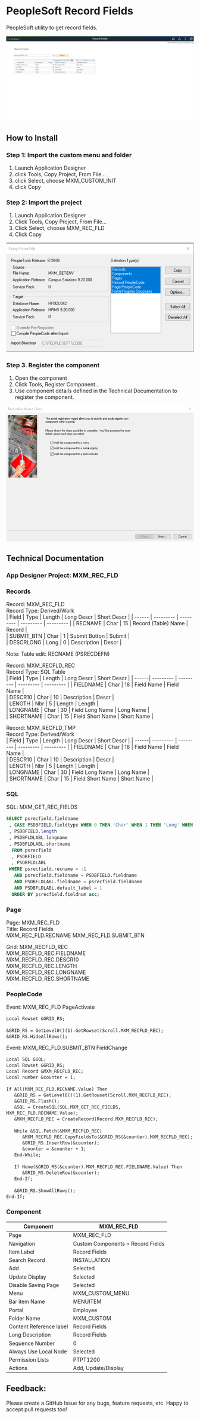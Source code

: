 # PeopleSoft Record Fields
PeopleSoft utility to get record fields.

![Screenshot](img/screenshot.png)

## How to Install
### Step 1: Import the custom menu and folder
1. Launch Application Designer 
2. click Tools, Copy Project, From File...   
3. click Select, choose MXM_CUSTOM_INIT
4. click Copy

### Step 2: Import the project
1. Launch Application Designer
2. Click Tools, Copy Project, From File...   
3. Click Select, choose MXM_REC_FLD
4. Click Copy

![Copy Project](img/copy.png)

### Step 3. Register the component
1. Open the component
2. Click Tools, Register Component...
3. Use component details defined in the Technical Documentation to register the component.

![Register](img/register.png)


## Technical Documentation
### App Designer Project: MXM_REC_FLD
### Records	
Record: MXM_REC_FLD  
Record Type: Derived/Work  
| Field | Type | Length | Long Descr | Short Descr |
| ------ | --------- | --------- | --------- | --------- |
| RECNAME | Char | 15 | Record (Table) Name | Record |         
| SUBMIT_BTN | Char | 1 | Submit Button | Submit |         
| DESCRLONG | Long | 0 | Description | Descr |

Note: Table edit: RECNAME (PSRECDEFN)

Record: MXM_RECFLD_REC   
Record Type: SQL Table   
| Field | Type | Length | Long Descr | Short Descr |
| ------| --------- | --------- | --------- | --------- |
| FIELDNAME | Char | 18 | Field Name | Field Name |     
| DESCR10 | Char | 10 | Description | Descr |          
| LENGTH | Nbr | 5 | Length | Length |         
| LONGNAME | Char | 30 | Field Long Name | Long Name |      
| SHORTNAME | Char | 15 | Field Short Name | Short Name |   

Record: MXM_RECFLD_TMP   
Record Type:  Derived/Work   
| Field | Type | Length | Long Descr | Short Descr |
| ------| --------- | --------- | --------- | --------- |
| FIELDNAME | Char | 18 | Field Name | Field Name |     
| DESCR10 | Char | 10 | Description | Descr |          
| LENGTH | Nbr | 5 | Length | Length |         
| LONGNAME | Char | 30 | Field Long Name | Long Name |      
| SHORTNAME | Char | 15 | Field Short Name | Short Name | 

### SQL
SQL: MXM_GET_REC_FIELDS
```sql
SELECT psrecfield.fieldname   
 , CASE PSDBFIELD.fieldtype WHEN 0 THEN 'Char' WHEN 1 THEN 'Long' WHEN 2 THEN 'Nbr' WHEN 4 THEN 'Date' WHEN 6 THEN 'DtTm' ELSE '' END FIELDTYPE   
 , PSDBFIELD.length   
 , PSDBFLDLABL.longname   
 , PSDBFLDLABL.shortname   
  FROM psrecfield   
  , PSDBFIELD   
  , PSDBFLDLABL   
 WHERE psrecfield.recname = :1   
   AND psrecfield.fieldname = PSDBFIELD.fieldname   
   AND PSDBFLDLABL.fieldname = psrecfield.fieldname   
   AND PSDBFLDLABL.default_label = 1   
  ORDER BY psrecfield.fieldnum asc;
```

### Page
Page: MXM_REC_FLD  
Title: Record Fields   
MXM_REC_FLD.RECNAME
MXM_REC_FLD.SUBMIT_BTN

Grid: MXM_RECFLD_REC  
MXM_RECFLD_REC.FIELDNAME  
MXM_RECFLD_REC.DESCR10  
MXM_RECFLD_REC.LENGTH  
MXM_RECFLD_REC.LONGNAME  
MXM_RECFLD_REC.SHORTNAME  

### PeopleCode

Event: MXM_REC_FLD PageActivate
```
Local Rowset &GRID_RS;

&GRID_RS = GetLevel0()(1).GetRowset(Scroll.MXM_RECFLD_REC);
&GRID_RS.HideAllRows();
```

Event: MXM_REC_FLD.SUBMIT_BTN FieldChange
```
Local SQL &SQL;
Local Rowset &GRID_RS;
Local Record &MXM_RECFLD_REC;
Local number &counter = 1;

If All(MXM_REC_FLD.RECNAME.Value) Then
   &GRID_RS = GetLevel0()(1).GetRowset(Scroll.MXM_RECFLD_REC);
   &GRID_RS.Flush();
   &SQL = CreateSQL(SQL.MXM_GET_REC_FIELDS, MXM_REC_FLD.RECNAME.Value);
   &MXM_RECFLD_REC = CreateRecord(Record.MXM_RECFLD_REC);
   
   While &SQL.Fetch(&MXM_RECFLD_REC)
      &MXM_RECFLD_REC.CopyFieldsTo(&GRID_RS(&counter).MXM_RECFLD_REC);
      &GRID_RS.InsertRow(&counter);
      &counter = &counter + 1;
   End-While;
   
   If None(&GRID_RS(&counter).MXM_RECFLD_REC.FIELDNAME.Value) Then
      &GRID_RS.DeleteRow(&counter);
   End-If;
   
   &GRID_RS.ShowAllRows();
End-If;
```

### Component

| Component | MXM_REC_FLD | 
| ------| --------- |
| Page | MXM_REC_FLD | 
| Navigation | Custom Components > Record Fields | 
| Item Label | Record Fields | 
| Search Record | INSTALLATION |
| Add | Selected | 
| Update Display | Selected |
| Disable Saving Page | Selected | 
| Menu | MXM_CUSTOM_MENU |
| Bar item Name | MENUITEM | 
| Portal | Employee |
| Folder Name | MXM_CUSTOM | 
| Content Reference label | Record Fields |
| Long Description | Record Fields | 
| Sequence Number | 0 |
| Always Use Local Node | Selected | 
| Permission Lists | PTPT1200 |
| Actions | Add, Update/Display |


## Feedback:
Please create a GitHub Issue for any bugs, feature requests, etc. Happy to accept pull requests too!
